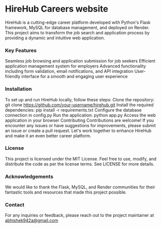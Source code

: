 # HireHub Careers website
HireHub is a cutting-edge career platform developed with Python's Flask framework, MySQL for database management, and deployed on Render. This project aims to transform the job search and application process by providing a dynamic and intuitive web application.

### Key Features
Seamless job browsing and application submission for job seekers
Efficient application management system for employers
Advanced functionality including form validation, email notifications, and API integration
User-friendly interface for a smooth and engaging user experience

### Installation
To set up and run HireHub locally, follow these steps:
Clone the repository: git clone https://github.com/your-username/hirehub.git
Install the required dependencies: pip install -r requirements.txt
Configure the database connection in config.py
Run the application: python app.py
Access the web application in your browser 
Contributing
Contributions are welcome! If you encounter any issues or have suggestions for improvements, please submit an issue or create a pull request. Let's work together to enhance HireHub and make it an even better career platform.

### License
This project is licensed under the MIT License. Feel free to use, modify, and distribute the code as per the license terms. See LICENSE for more details.

### Acknowledgements
We would like to thank the Flask, MySQL, and Render communities for their fantastic tools and resources that made this project possible.

### Contact
For any inquiries or feedback, please reach out to the project maintainer at abhishek942a@gmail.com
